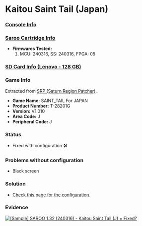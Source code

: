 # Kaitou Saint Tail (Japan)

### [Console Info](../../../../Info/Consoles/VA13/README.md)

### [Saroo Cartridge Info](../../../../Info/Cartridges/RetroGameParadiseStore/1.32F/README.md)

- <b>Firmwares Tested:</b>
  1. MCU: 240316, SS: 240316, FPGA: 05

### [SD Card Info (Lenovo - 128 GB)](../../../../Info/SdCards/Lenovo/128GB/fat32/README.md)

### Game Info

Extracted from [SRP (Saturn Region Patcher)](https://segaxtreme.net/resources/saturn-region-patcher.81/download).

- <b>Game Name:</b> SAINT_TAIL For JAPAN
- <b>Product Number:</b> T-28201G
- <b>Version:</b> V1.010
- <b>Area Code:</b> J
- <b>Peripheral Code:</b> J

### Status

- Fixed with configuration :hammer_and_wrench:

### Problems without configuration

- Black screen

### Solution

- [Check this page for the configuration](https://github.com/williamdsw/saroo-configuration-list/blob/master/J/T-28201G/README.md).

### Evidence

[![[Sample] SAROO 1.32 (240316) - Kaitou Saint Tail (J) = Fixed?](https://img.youtube.com/vi/ScU_6YyNzKU/0.jpg)](https://www.youtube.com/watch?v=ScU_6YyNzKU)
